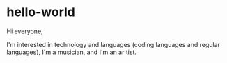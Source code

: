 # hello-world

Hi everyone, 

I'm interested in technology and languages (coding languages and regular languages), I'm a musician, and I'm an ar
tist. 
